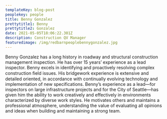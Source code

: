 ```yaml
---
templateKey: blog-post
peoplekey: people
title: Benny Gonzalez
prettytitle1: Benny
prettytitle2: Gonzalez
date: 2021-05-05T18:06:22.301Z
description: Construction QV Manager
featuredimage: /img/redbarnpeoplebennygonzalez.jpg
---
```

<!--StartFragment-->

Benny Gonzalez has a long history in roadway and structural construction management inspection. He has over 15 years’ experience as a lead inspector. Benny excels in identifying and proactively resolving complex construction ﬁeld issues. His bridgework experience is extensive and detailed oriented, in accordance with continually evolving technology and implementation of new specifications. Benny’s experience as a lead—for inspectors on large infrastructure projects and for the City of Seattle—has given him the ability to work creatively and effectively in environments characterized by diverse work styles. He motivates others and maintains a professional atmosphere, understanding the value of evaluating all opinions and ideas when building and maintaining a strong team.

<!--EndFragment-->